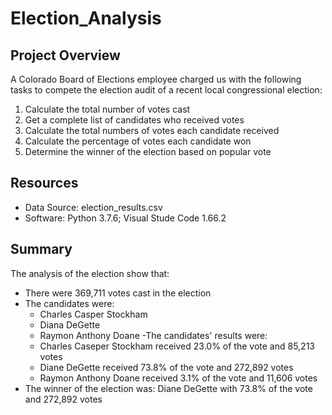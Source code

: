 # Election_Analysis
## Project Overview
A Colorado Board of Elections employee charged us with the following tasks to compete the election audit of a recent local congressional election:
1. Calculate the total number of votes cast
2. Get a complete list of candidates who received votes
3. Calculate the total numbers of votes each candidate received
4. Calculate the percentage of votes each candidate won
5. Determine the winner of the election based on popular vote

## Resources
 - Data Source: election_results.csv
 - Software: Python 3.7.6; Visual Stude Code 1.66.2
 
 ## Summary
 The analysis of the election show that:
  - There were 369,711 votes cast in the election
  - The candidates were:
    - Charles Casper Stockham
    - Diana DeGette
    - Raymon Anthony Doane
  -The candidates' results were:
    - Charles Caseper Stockham received 23.0% of the vote and 85,213 votes
    - Diane DeGette received 73.8% of the vote and 272,892 votes
    - Raymon Anthony Doane received 3.1% of the vote and 11,606 votes
  - The winner of the election was:
    Diane DeGette with 73.8% of the vote and 272,892 votes
    
     
